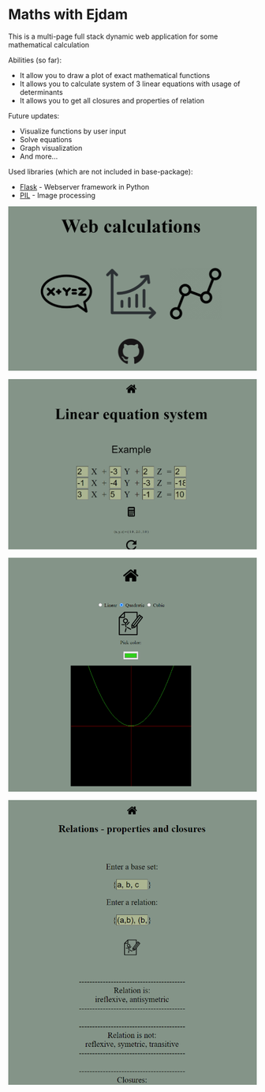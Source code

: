 # Maths with Ejdam

This is a multi-page full stack dynamic web application for some mathematical calculation

Abilities (so far):

- It allow you to draw a plot of exact mathematical functions
- It allows you to calculate system of 3 linear equations with usage of determinants
- It allows you to get all closures and properties of relation

Future updates:

- Visualize functions by user input
- Solve equations
- Graph visualization
- And more...

Used libraries (which are not included in base-package):
- [Flask](https://flask.palletsprojects.com/en/1.1.x/) - Webserver framework in Python
- [PIL](https://pillow.readthedocs.io/en/stable/reference/Image.html) - Image processing

![](https://github.com/Ejdamiik/web-math/blob/main/showcase_pics/main_page.png)

![](https://github.com/Ejdamiik/web-math/blob/main/showcase_pics/linear.png)

![](https://github.com/Ejdamiik/web-math/blob/main/showcase_pics/graph.png)

![](https://github.com/Ejdamiik/web-math/blob/main/showcase_pics/relations.png)
